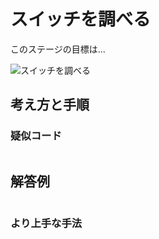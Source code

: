 # スイッチを調べる

このステージの目標は...

![スイッチを調べる]()




## 考え方と手順

### 疑似コード

```
```

## 解答例

```swift
```

### より上手な手法

```swift
```